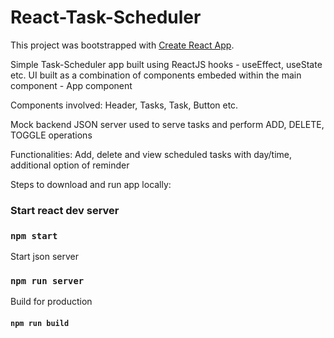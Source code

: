 # React-Task-Scheduler

This project was bootstrapped with [Create React App](https://github.com/facebook/create-react-app).

Simple Task-Scheduler app built using ReactJS hooks - useEffect, useState etc.
UI built as a combination of components embeded within the main component - App component

Components involved: Header, Tasks, Task, Button etc.

Mock backend JSON server used to serve tasks and perform ADD, DELETE, TOGGLE operations 

Functionalities: Add, delete and view scheduled tasks with day/time, additional option of reminder 

Steps to download and run app locally:

### Start react dev server
### `npm start`

Start json server 
### `npm run server`

Build for production
#### `npm run build`
